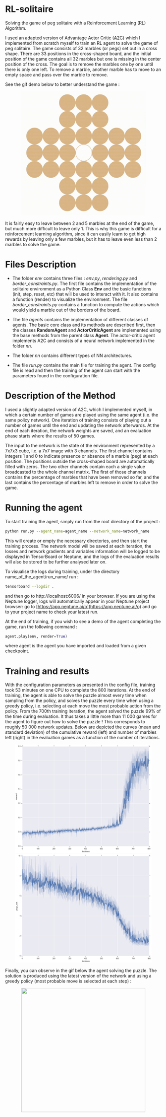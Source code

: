 # RL-solitaire
Solving the game of peg solitaire with a Reinforcement Learning (RL) Algorithm. 

I used an adapted version of Advantage Actor Critic ([A2C](https://arxiv.org/pdf/1602.01783.pdf)) which I implemented from scratch myself to train an RL agent to solve the game of peg solitaire. The game consists of 32 marbles (or pegs) set out in a cross shape. There are 33 positions in the cross-shaped board, and the initial position of the game contains all 32 marbles but one is missing in the center position of the cross. The goal is to remove the marbles one by one until there is only one left. To remove a marble, another marble has to move to an empty space and pass over the marble to remove. 

See the gif demo below to better understand the game : 

<p align="center">
<img src="rl-solitaire/figures/solitaire_1.gif" width="400" height="400" />
</p>

It is fairly easy to leave between 2 and 5 marbles at the end of the game, but much more difficult to leave only 1. This is why this game is difficult for a reinforcement learning algorithm, since it can easily learn to get high rewards by leaving only a few marbles, but it has to leave even less than 2 marbles to solve the game. 

# Files Description 

- The folder *env* contains three files : *env.py*, *rendering.py* and *border_constraints.py*. The first file contains the implementation of the solitaire environment as a Python Class <b>Env</b> and the basic functions (init, step, reset, etc) that will be used to interact with it. It also contains a function (render) to visualize the environment. The file *border_constraints.py* contains a function to compute the actions which would yield a marble out of the borders of the board. 

- The file *agents* contains the implementation of different classes of agents. The basic core class and its methods are described first, then the classes <b>RandomAgent</b> and <b>ActorCriticAgent</b> are implemented using the base methods from the parent class <b>Agent</b>. The actor-critic agent implements A2C and consists of a neural network implemented in the folder *nn*.

- The folder *nn* contains different types of NN architectures. 

- The file *run.py* contains the main file for training the agent. The config file is read and then the training of the agent can start with the parameters found in the configuration file.


# Description of the Method

I used a slightly adapted version of A2C, which I implemented myself, in which a certain number of games are played using the same agent (i.e. the same policy network). One iteration of training consists of playing out a number of games until the end and updating the network afterwards. At the end of each iteration, the network weights are saved, and an evaluation phase starts where the results of 50 games. 

The input to the network is the state of the environment represented by a 7x7x3 cube, i.e. a 7x7 image with 3 channels. The first channel contains integers 1 and 0 to indicate presence or absence of a marble (peg) at each position. The positions outside the cross-shaped board are automatically filled with zeros. The two other channels contain each a single value broadcasted to the whole channel matrix. The first of those channels contains the percentage of marbles that have been removed so far, and the last contains the percentage of marbles left to remove in order to solve the game.   

# Running the agent

To start training the agent, simply run from the root directory of the project :

```bash
python run.py --agent_name=agent_name --network_name=network_name
```

This will create or empty the necessary directories, and then start the training process. The network model will be saved at each iteration, the losses and network gradients and variables information will be logged to be displayed in TensorBoard or Neptune, and the logs of the evaluation results will also be stored to be further analysed later on. 

To visualise the logs during training, under the directory name_of_the_agent/run_name/ run :

```bash
tensorboard --logdir . 
```

and then go to http://localhost:6006/ in your browser. If you are using the Neptune logger, logs will automatically appear in your Neptune project browser: go to [https://app.neptune.ai/o](https://app.neptune.ai/o) and go to your project name to check your latest run.

At the end of training, if you wish to see a demo of the agent completing the game, run the following command : 

```python
agent.play(env, render=True)
```
where agent is the agent you have imported and loaded from a given checkpoint.

# Training and results

With the configuration parameters as presented in the config file, training took 53 minutes on one CPU to complete the 800 iterations. At the end of training, the agent is able to solve the puzzle almost every time when sampling from the policy, and solves the puzzle every time when using a greedy policy, i.e. selecting at each move the most probable action from the policy. From the 700th training iteration, the agent solved the puzzle 99% of the time during evaluation. It thus takes a little more than 11 000 games for the agent to figure out how to solve the puzzle ! This corresponds to roughly 50 000 network updates. Below are depicted the curves (mean and standard deviation) of the cumulative reward (left) and number of marbles left (right) in the evaluation games as a function of the number of iterations. 

<p align="center">
  <img src="rl-solitaire/figures/rewards_1.jpeg" width="440" height="350" title="Reward as a function of the number of iterations" />
  <img src="rl-solitaire/figures/pegs_left_1.jpeg" width="440" height="350" title="Number of marbles left as a function of the number of iterations" />
</p>

<!-- <p align="center"> <font size="2">Reward vs. iterations</font> &emsp <font size="2"> Number of marbles left vs. iterations </font> <p align="center">
	 	 Reward vs. iterations	 	 	 Number of marbles left vs. iterations -->


<!-- <p align="center">
<img src="rl-solitaire/figures/rewards.jpeg" width="400" height="400" />
</p>
<p align="center">Reward as a function of the number of iterations<p align="center">

<p align="center">
<img src="rl-solitaire/figures/pegs_left.jpeg" width="400" height="400" />
</p>
<p align="center">Number of marbles left as a function of the number of iterations<p align="center"> -->

Finally, you can observe in the gif below the agent solving the puzzle. The solution is produced using the latest version of the network and using a greedy policy (most probable move is selected at each step) : 

<p align="center">
<img src="rl-solitaire/figures/solitaire_opt_trim_1.gif" width="400" height="400" />
</p>
